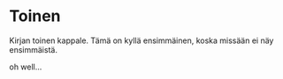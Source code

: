 # Toinen

Kirjan toinen kappale. Tämä on kyllä ensimmäinen, koska missään ei näy ensimmäistä.

oh well...